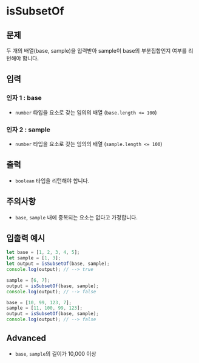 isSubsetOf
==========
## 문제

두 개의 배열(base, sample)을 입력받아 sample이 base의 부분집합인지 여부를 리턴해야 합니다.

## 입력

### 인자 1 : base

- `number` 타입을 요소로 갖는 임의의 배열 (`base.length <= 100`)

### 인자 2 : sample

- `number`  타입을 요소로 갖는 임의의 배열 (`sample.length <= 100`)

## 출력

- `boolean` 타입을 리턴해야 합니다.

## 주의사항

- `base`, `sample` 내에 중복되는 요소는 없다고 가정합니다.

## 입출력 예시

```javascript
let base = [1, 2, 3, 4, 5];
let sample = [1, 3];
let output = isSubsetOf(base, sample);
console.log(output); // --> true

sample = [6, 7];
output = isSubsetOf(base, sample);
console.log(output); // --> false

base = [10, 99, 123, 7];
sample = [11, 100, 99, 123];
output = isSubsetOf(base, sample);
console.log(output); // --> false
```
## Advanced
- `base`, `sample`의 길이가 10,000 이상
